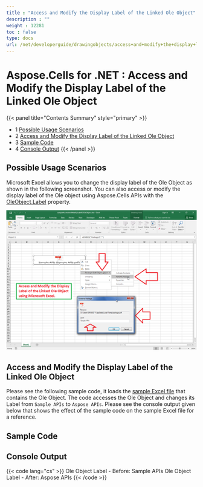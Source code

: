 ```yaml
---
title : "Access and Modify the Display Label of the Linked Ole Object" 
description : "" 
weight : 12281 
toc : false
type: docs
url: /net/developerguide/drawingobjects/access+and+modify+the+display+label+of+the+linked+ole+object/
---
```


# Aspose.Cells for .NET : Access and Modify the Display Label of the Linked Ole Object


{{< panel title="Contents Summary" style="primary" >}}
*   1 [Possible Usage Scenarios](#possible-usage-scenarios)
*   2 [Access and Modify the Display Label of the Linked Ole Object](#access-and-modify-the-display-label-of-the-linked-ole-object)
*   3 [Sample Code](#sample-code)
*   4 [Console Output](#console-output)
{{< /panel >}}
 

## Possible Usage Scenarios

Microsoft Excel allows you to change the display label of the Ole Object as shown in the following screenshot. You can also access or modify the display label of the Ole object using Aspose.Cells APIs with the [OleObject.Label](https://apireference.aspose.com/net/cells/aspose.cells.drawing/oleobject/properties/label) property. 

![image](64716823.png)

## Access and Modify the Display Label of the Linked Ole Object

Please see the following sample code, it loads the [sample Excel file](https://docs2.aspose.com/cells/net/attachments/64454834/64716810.xlsx) that contains the Ole Object. The code accesses the Ole Object and changes its Label from `Sample APIs` to `Aspose APIs`. Please see the console output given below that shows the effect of the sample code on the sample Excel file for a reference.

## Sample Code

## Console Output

{{< code lang="cs" >}}
Ole Object Label - Before: Sample APIs
Ole Object Label - After: Aspose APIs
{{< /code >}}

